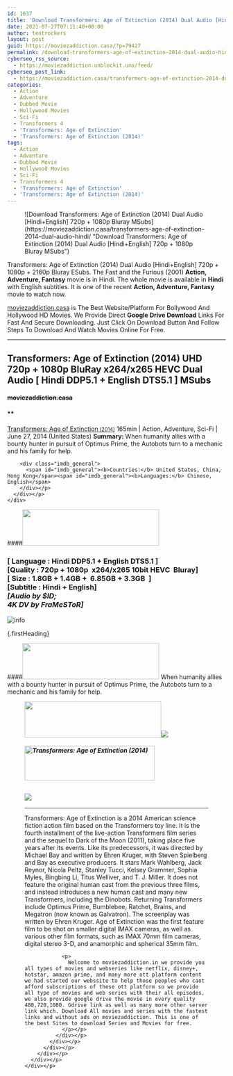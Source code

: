 ```yaml
---
id: 1637
title: 'Download Transformers: Age of Extinction (2014) Dual Audio [Hindi+English] 720p + 1080p Bluray MSubs'
date: 2021-07-27T07:11:40+00:00
author: tentrockers
layout: post
guid: https://moviezaddiction.casa/?p=79427
permalink: /download-transformers-age-of-extinction-2014-dual-audio-hindienglish-720p-1080p-bluray-msubs/
cyberseo_rss_source:
  - https://moviezaddiction.unblockit.uno/feed/
cyberseo_post_link:
  - https://moviezaddiction.casa/transformers-age-of-extinction-2014-dual-audio-hindi/
categories:
  - Action
  - Adventure
  - Dubbed Movie
  - Hollywood Movies
  - Sci-Fi
  - Transformers 4
  - 'Transformers: Age of Extinction'
  - 'Transformers: Age of Extinction (2014)'
tags:
  - Action
  - Adventure
  - Dubbed Movie
  - Hollywood Movies
  - Sci-Fi
  - Transformers 4
  - 'Transformers: Age of Extinction'
  - 'Transformers: Age of Extinction (2014)'
---
```

<figure class="entry-thumbnail">![Download Transformers: Age of Extinction (2014) Dual Audio [Hindi+English] 720p + 1080p Bluray MSubs](https://moviezaddiction.casa/transformers-age-of-extinction-2014-dual-audio-hindi/ "Download Transformers: Age of Extinction (2014) Dual Audio [Hindi+English] 720p + 1080p Bluray MSubs") </figure> 

Transformers: Age of Extinction (2014) Dual Audio [Hindi+English] 720p + 1080p + 2160p Bluray ESubs. The Fast and the Furious (2001) **Action, Adventure, Fantasy** movie is in Hindi. The whole movie is available in **Hindi** with English subtitles. It is one of the recent **Action, Adventure, Fantasy** movie to watch now.

[moviezaddiction.casa](https://moviezaddiction.casa) is The Best Website/Platform For Bollywood And Hollywood HD Movies. We Provide Direct **Google Drive Download** Links For Fast And Secure Downloading. Just Click On Download Button And Follow Steps To Download And Watch Movies Online For Free.

* * *

## <span>Transformers: Age of Extinction (2014) UHD 720p + 1080p BluRay x264/x265 HEVC Dual Audio [ Hindi DDP5.1 + English DTS5.1 ] MSubs</span>

#### <span>~~moviezaddiction.casa~~</span>

#### **</p> 

<div class="imdb_container">
  <div>
    <div class="imdb_dark">
      <div class="imdb_right">
        <span id="movie_title"><a href="https://www.imdb.com/title/tt2109248" target="_blank" rel="noopener">Transformers: Age of Extinction<small> (2014)</small></a></span> <span id="genres">165min | Action, Adventure, Sci-Fi | June 27, 2014 (United States)</span> <span id="summary"><b>Summary: </b>When humanity allies with a bounty hunter in pursuit of Optimus Prime, the Autobots turn to a mechanic and his family for help.</span> </p> 
        
        <div class="imdb_general">
          <span id="imdb_general"><b>Countries:</b> United States, China, Hong Kong</span><span id="imdb_general"><b>Languages:</b> Chinese, English</span>
        </div></p>
      </div></p>
    </div>
  </div>
</div>

</b></h4> 

####<img loading="lazy" class="aligncenter" src="https:///moviezaddiction.casa/wp-content/uploads/2018/02/Media-Info.png?zoom=0.8099999785423279&resize=315%2C83&ssl=1" srcset="https://moviezaddiction.casa//wp-content/uploads/2018/02/Media-Info.png?zoom=0.8999999761581421&resize=315%2C83&ssl=1" width="315" height="83" /> 

### <span><span><strong>[ Language : Hindi DDP5.1 + English DTS5.1</strong>&nbsp;]</span><br /><span>[Quality : 720p + 1080p&nbsp; x264/x265 10bit HEVC&nbsp; Bluray]</span><br /><span>[ Size : 1.8GB + 1.4GB +&nbsp; 6.85GB + 3.3GB&nbsp; ]</span><br /><span>[Subtitle : Hindi + English]<br /></span></span><span><em>[Audio by $ID;<br />4K DV by FraMeSToR]</em></span>  
<img src="https://i.imgur.com/AusysgD.png" alt="info" usemap="#workmap" /> </p> 

<map name="workmap">
  <area alt="imdb" coords="0,0,80,40" shape="rect" href="https://www.imdb.com/title/tt2109248/" target="_blank" />
  
  <area alt="youtube" coords="100,0,180,40" shape="rect" href="https://www.youtube.com/watch?v=T9bQCAWahLk" target="_blank" />
</map> {.firstHeading}

####<img loading="lazy" class="aligncenter" src="https://moviezaddiction.casa//wp-content/uploads/2018/02/Plot.jpeg?zoom=0.8099999785423279&resize=315%2C83&ssl=1" srcset="https://moviezaddiction.casa//wp-content/uploads/2018/02/Plot.jpeg?zoom=0.8999999761581421&resize=315%2C83&ssl=1" width="315" height="83" /> <span>When humanity allies with a bounty hunter in pursuit of Optimus Prime, the Autobots turn to a mechanic and his family for help.</span>

<div class="wp-block-image">
  <figure class="aligncenter is-resized"><img loading="lazy" class="aligncenter" src="https://i1.wp.com/moviezaddiction.casa/wp-content/uploads/2018/02/Screenshots-Button.png?zoom=0.8099999785423279&resize=315%2C83&ssl=1" srcset="https://moviezaddiction.casa//wp-content/uploads/2018/02/Screenshots-Button.png?zoom=0.8999999761581421&resize=315%2C83&ssl=1" width="315" height="83" /><img src="https://1.bp.blogspot.com/-Sqih2g8dFZI/YP-pLRka1NI/AAAAAAAAE-c/2zZzhDnRX0oLeVp4yWMf-3BIgDCkpf4GQCLcBGAsYHQ/s16000/Transformers%2B-%2BAge%2Bof%2BExtinction%2B%25282014%2529%2BUHD%2B1080p%2BBluray%2Bx264%2BDual%2BAudio%2B%255B%2BHindi%2BDDP5.1%2B%252B%2BEnglish%2BDTS5.1%2B%255D%2BMSubs%2B6.85GB%2B%255Bwww.MoviezAddiction.casa%255D_s.jpg" /> </p> 
  
  <h4 class="summary_text">
    <em><img loading="lazy" class="aligncenter" src="https://i2.wp.com/moviezaddiction.casa/wp-content/uploads/2018/02/Download-Button-1.png?zoom=0.8099999785423279&resize=300%2C80&ssl=1" srcset="https://i2.wp.com/moviezaddiction.casa/wp-content/uploads/2018/02/Download-Button-1.png?zoom=0.8999999761581421&resize=300%2C80&ssl=1" alt="Transformers: Age of Extinction (2014)" width="300" height="80" /></em>
  </h4>
  
  <h2>
    <img class="aligncenter" src="https://i.imgur.com/Ds7bb.gif" />
  </h2>
  
  <hr />
  
  <div class="mod" data-md="50" data-hveid="250" data-ved="0ahUKEwi-7dnvqo7WAhXLsFQKHTILBKEQkCkI-gEoAzAn">
    <div class="_cgc kno-fb-ctx" data-hveid="251" data-ved="0ahUKEwi-7dnvqo7WAhXLsFQKHTILBKEQziAI-wEoADAn">
      <div class="r-iH9cFH0n0MiE">
        <div class="mod" data-md="50" data-hveid="228" data-ved="0ahUKEwjniJq86tTWAhULK48KHU9mChkQkCkI5AEoBDAh">
          <div class="_cgc kno-fb-ctx" data-hveid="229" data-ved="0ahUKEwjniJq86tTWAhULK48KHU9mChkQziAI5QEoADAh">
            <div class="r-iwKCMzMr_HBQ">
              <div class="overviewContainer ng-star-inserted">
                <p>
                  Transformers: Age of Extinction is a 2014 American science fiction action film based on the Transformers toy line. It is the fourth installment of the live-action Transformers film series and the sequel to Dark of the Moon (2011), taking place five years after its events. Like its predecessors, it was directed by Michael Bay and written by Ehren Kruger, with Steven Spielberg and Bay as executive producers. It stars Mark Wahlberg, Jack Reynor, Nicola Peltz, Stanley Tucci, Kelsey Grammer, Sophia Myles, Bingbing Li, Titus Welliver, and T. J. Miller. It does not feature the original human cast from the previous three films, and instead introduces a new human cast and many new Transformers, including the Dinobots. Returning Transformers include Optimus Prime, Bumblebee, Ratchet, Brains, and Megatron (now known as Galvatron). The screenplay was written by Ehren Kruger. Age of Extinction was the first feature film to be shot on smaller digital IMAX cameras, as well as various other film formats, such as IMAX 70mm film cameras, digital stereo 3-D, and anamorphic and spherical 35mm film.
                </p>
                
                <p>
                  Welcome to moviezaddiction.in we provide you all types of movies and webseries like netflix, disney+, hotstar, amazon prime, and many more ott platform content we had started our webssite to help those peoples who cant afford subscriptions of these ott platform so we provide all type of movies and web series with their all episodes, we also provide google drive the movie in every quality 480,720,1080. Gdrive link as well as many more other server link which. Download All movies and series with the fastest links and without ads on moviezaddiction. This is one of the best Sites to download Series and Movies for free.
                </p></p>
              </div></p>
            </div></p>
          </div></p>
        </div></p>
      </div></p>
    </div></p>
  </div></figure>
</div>